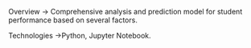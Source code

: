 Overview -> Comprehensive analysis and prediction model for student performance based on several factors.

Technologies ->Python, Jupyter Notebook.
